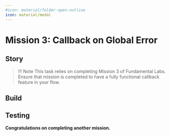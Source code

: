 ```yaml
---
#icon: material/folder-open-outline
icon: material/medal
---
```




# Mission 3: Callback on Global Error

## Story 


> !!! Note
      This task relies on completing Mission 3 of Fundamental Labs. Ensure that mission is completed to have a fully functional callback feature in your flow.


## Build


## Testing
   

**Congratulations on completing another mission.**
